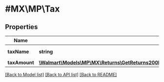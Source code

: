 # #MX\MP\Tax

## Properties

Name | Type | Description | Notes
------------ | ------------- | ------------- | -------------
**taxName** | **string** | Name of the tax | [optional]
**taxAmount** | [**\Walmart\Models\MP\MX\Returns\GetReturns200ResponseReturnOrdersInnerReturnOrderLinesInnerChargesInnerTaxInnerTaxAmount**](GetReturns200ResponseReturnOrdersInnerReturnOrderLinesInnerChargesInnerTaxInnerTaxAmount.md) |  | [optional]


[[Back to Model list]](../) [[Back to API list]](../../Api/MX/MP) [[Back to README]](../../README.md)
